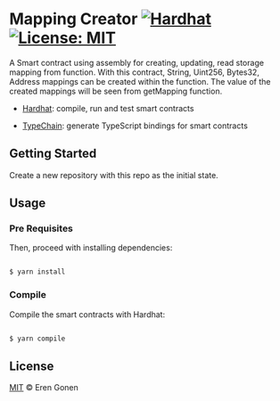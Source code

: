 # Mapping Creator  [![Hardhat][hardhat-badge]][hardhat] [![License: MIT][license-badge]][license]

  
[gha-badge]: https://github.com/paulrberg/hardhat-template/actions/workflows/ci.yml/badge.svg

[hardhat]: https://hardhat.org/

[hardhat-badge]: https://img.shields.io/badge/Built%20with-Hardhat-FFDB1C.svg

[license]: https://opensource.org/licenses/MIT

[license-badge]: https://img.shields.io/badge/License-MIT-blue.svg

  

A Smart contract using assembly for creating, updating, read storage mapping from function. With this contract, String, Uint256, Bytes32, Address mappings can be created within the function. The value of the created mappings will be seen from getMapping function.

  

-  [Hardhat](https://github.com/nomiclabs/hardhat): compile, run and test smart contracts

-  [TypeChain](https://github.com/ethereum-ts/TypeChain): generate TypeScript bindings for smart contracts

  

## Getting Started


Create a new repository with this repo as the initial state.

  
  

## Usage

  

### Pre Requisites

  

Then, proceed with installing dependencies:

  

```sh

$ yarn install

```

  

### Compile

  

Compile the smart contracts with Hardhat:

  

```sh

$ yarn compile

```

  

## License

  

[MIT](./LICENSE.md) © Eren Gonen